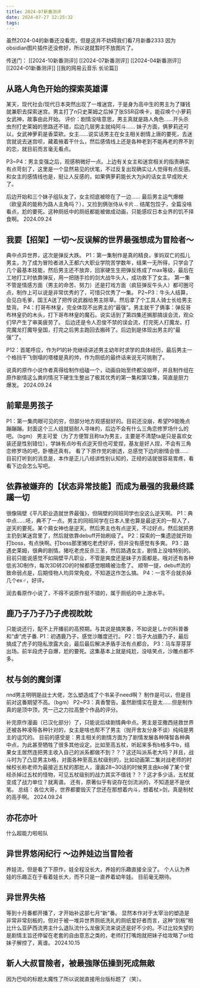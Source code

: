 ```yaml
---
title: 2024-07新番测评
date: 2024-07-27 12:25:32
tags:
---
```

虽然2024-04的新番还没看完，但是这并不妨碍我们看7月新番2333
因为obsidian图片插件还没修好，所以说就暂时不放图片了。

传送门：
[[2024-10新番测评]]
[[2024-07新番测评]]
[[2024-04新番测评]]
[[2024-01新番测评]]
[[我的网易云音乐 长论篇]]
## 从路人角色开始的探索英雄谭
某天，现代社会/现代日本突然出现了一堆迷宫，于是身为高中生的男主为了赚钱就兼职去探索迷宫。男主打了n只史莱姆之后掉了张SSR召唤卡，能召唤个小萝莉女武神，故事由此开始。
评价：剧情没啥意思，男主真就是路人角色……开头杀虫剂打史莱姆的思路还不错，后边几层男主就纯阿斗……
妹子方面，俩萝莉还可以，女武神萝莉是香菜欸。女主……说实话男主在女主相关剧情上唐的要死，去迷宫就说去迷宫呗，藏着掖着干什么，然后感情线上还是各种老到不能再老的界不到的恋，就目前而言毫无看点。

P3~P4：男主变强之后，观感稍微好一点。上边有关女主和迷宫相关的指责确实有点苛刻了，这里是一个显然易见的伏笔，不过反复出现确实让人觉得有点反感。和女主的感情线也是，挺让人反感的，如果俩萝莉能长大为jk的话女主早成败犬了。

后边开始和三个妹子组队友了，女主彻底被晾在了一边……
最后男主运气爆棚（欧皇真的能称为路人主角吗？），又捡到俩张侍从卡片…
结尾包饺子，全篇没啥看点，尬的要死。这种厕纸中的厕纸都能被做成动画，只能感叹日本业界的饥不择食啊。
2024.09.24

## 我要【招架】一切〜反误解的世界最强想成为冒险者〜

典中点异世界，这次是弹反大跌。
P1：第一集制作是真的精良，爹妈双亡的孤儿男主，为了成为冒险者进入王都六大职业学院苦学数年，结果一无所得，只学会了几个最基本技能，然后男主还不放弃，回家硬生生把弹反练成了max等级，最后在工地打工时依靠弹反，用一把随手捡的剑大战牛头人，成功救下了女主。
第一集不管是情感方面（男主的命苦、努力）还是打戏方面（疯狂弹反牛头人）都可圈可点，制作上可以说是非常优秀的了，可惜只优秀了一集。
P2~P3：牛头人结算，会见白毛爹，国王A送了把传说武器给男主除草。然后拿了个工具人骑士长给男主垫背。
P4：打哥布林皇，完全体现不出男主的“最强”。男主就干了俩事：弹反哥布林皇扔的木头，打下哥布林皇的魔石。说实话到了第四集还搁那搞误会流，观众们早产生了审美疲劳了。
后边还是令人忍俊不禁的误会流，打完死人打魔龙，打完魔龙打魔导皇国，打完之后男主跑回去搬砖了。后边到是体现出男主的“最强”了。

P12：首尾呼应，作为P1的补充继续讲述男主幼年时求学的具体经历，最后男主一个格挡干飞倒塌的塔楼是真的帅，作为厕纸的最终话来说无可挑剔了。

说真的原作小说作者真得给制作组磕一个，动画自始至终都没崩坏，并且制作组在原作剧情这么粪的情况下硬生生整出了极其优秀的第一集和第12集，简直是厨力爆发。
2024.09.24

## 前辈是男孩子

P1：第一集肉眼可见的穷，但部分地方观感挺好的。目前还没崩，希望P9能晚点蹦蹦蹦。封面这个三人组就挺耐人寻味的，后边不会有什么三角恋修罗场什么的吧。（bgm）
男主可爱（为了方便暂且称ta为男主，主要是不清楚ta是只是喜欢女装还是性别错位），学妹有点吵有点逆天但也可爱捏，基友是好人捏，不会有三角恋修罗场的吧，卧槽还真有。
看了下原作党的剧透，总感觉下边的剧情会很……目前打听到的消息是，本作是正儿八经讲性别认知的，正经的话就很容易胃疼，看看下边会怎么写吧。

## 依靠被嫌弃的【状态异常技能】而成为最强的我最终蹂躏一切
很像隔壁《平凡职业造就世界最强》，但隔壁的同班同学也没这么逆天啊。
P1：典中点……呸，典不了一点。男主的同班同学在日本人里也算是最逆天的一帮人了，逆天的要死。某个屑女神也是逆天。然后男主也有点逆天，不过好点。然后就把男主扔到某迷宫里了，然后就依靠debuff开始刷级了。
P2：探索的一集遗迹就开始打boss，有点快啊。打boss那里猪吃老虎好评，但并没有感觉有多爽。
P3：路遇史莱姆，很典的剧情。猪吃老虎反杀三圣，然后路遇女主，剧情上没啥特别的。
目前只能说感觉不如隔壁平凡职业，不管是爽度还是妹子方面都是。哦对还有各种低劣3D制作，每次3D转2D的时候都感觉眼睛被治愈了。
顺带一提，debuff流的致命弱点是，后期怪物人均异常免疫，不知道这作怎么搞。
P4：一言不合就杀掉几个ex♂，好评。

润去看原作小说了，不得不说原作挺不错的，属于厕纸的中上游水平。

## 鹿乃子乃子乃子虎视眈眈
只能说还行，配不上开播前的高预期。与其说是搞笑番，不如说是しか的科普番和“虐”虎子番.
P1：初遇鹿乃子，感觉沙雕度还行。
P2：馅子大战鹿乃子，最后搞成了虎子的隐私泄露大会，最后最后解决矛盾手法有点都合。
P3：马车芽芽芽出场。前半段虎子自爆，尬的要死。这集基本上就是纯尬，没啥笑点，沙雕点都不多。

## 杖与剑的魔剑谭
nnd男主明明是战士大佬，怎么塑造成了个书呆子need啊？ 制作是可以，但是目前对这番期望不高。（bgm）
P2~P3：真香警告。虽然剧情实在是太……但是制作真的是顶中顶，凭一己之力拉高整个作品的评分。

补完原作漫画（已汉化部分）了，只能说后续剧情典中点。男主是亚撒西拯救世界还被各种凌辱各种针对的，女主是啥也帮不了男主（抛开舍友分身不谈）纯纯是男主的诅咒的。
目前的感受是：男主相关的剧情方面为了剧情发展各种降智各种典中点，为此甚至牺牲了很多其他设定。比如至高五杖，听起来多有b格多牛b，结果女主居然连把男主收入自己的派系都做不到？？？这还叫派系老大吗？并且，战斗时为了凸显男主b格，对面各种至高五杖级别的，比如动画第二集对战老师的时候校长称老师为最接近五杖的那批人，漫画28~30话的时候男主由ko掉了某个曾经杀掉过五杖的怪物，可见五杖级别的战力其实不值钱？？？这才多少话，五杖就变成了战力单位？就离谱。
还有，原著似乎有说存在剑流派的，不知道是不是伏笔。
总结：各位大哥，世界都要毁灭了您还在那想着内斗，想着杖>剑，真是制杖的高手啊。
2024.09.24


## 亦花亦叶
什么超能力啦啦队

## 异世界悠闲纪行 ～边养娃边当冒险者
养娃流，但是看了下原作，娃全程没长大，养娃的乐趣直接全没了。
个人认为养娃的乐趣正在于看着娃长大，而不只是一直养着幼年娃。
目前毫无期待。


## 异世界失格
等到十月番都开播了，才开始补这部七月“新”番。
显然本作对于太宰治的塑造是非常非常刻板的，但对于被一堆异世界厕纸洗礼的厕纸爱好者而言，这种“刻板”相比什么亚萨西流男主什么退队流什么龙傲天流来说还是好不少的。不过比较失望的是剧情主旨还停留在老套的自由意志之类的，老师打打嘴炮就把妹子给攻略了or给妹子解控了，离谱。
2024.10.15


## 新人大叔冒險者，被最強隊伍操到死成無敵
因为巴哈的标题太魔性了所以说就直接用台版标题了（笑）。
